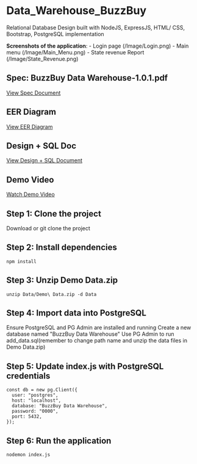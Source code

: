 # Data_Warehouse_BuzzBuy

Relational Database Design built with NodeJS, ExpressJS, HTML/ CSS, Bootstrap, PostgreSQL implementation

**Screenshots of the application**:
    - Login page (/Image/Login.png)
    - Main menu (/Image/Main_Menu.png)
    - State revenue Report (/Image/State_Revenue.png)
    
## Spec: BuzzBuy Data Warehouse-1.0.1.pdf
[View Spec Document](BuzzBuy%20Data%20Warehouse-1.0.1.pdf)

## EER Diagram
[View EER Diagram](/Docs/team025_p2_updatedEER.pdf)

## Design + SQL Doc
[View Design + SQL Document](/Docs/team025_p2_ac+SQL.pdf)

## Demo Video
[Watch Demo Video](https://youtu.be/JYbA1fEwFUc)

## Step 1: Clone the project
Download or git clone the project

## Step 2: Install dependencies
```
npm install
```

## Step 3: Unzip Demo Data.zip
```
unzip Data/Demo\ Data.zip -d Data
```

## Step 4: Import data into PostgreSQL
Ensure PostgreSQL and PG Admin are installed and running
Create a new database named "BuzzBuy Data Warehouse"
Use PG Admin to run add_data.sql(remember to change path name and unzip the data files in Demo Data.zip)

## Step 5: Update index.js with PostgreSQL credentials
```
const db = new pg.Client({
  user: "postgres",
  host: "localhost",
  database: "BuzzBuy Data Warehouse",
  password: "0000",
  port: 5432,
});
```

## Step 6: Run the application
```
nodemon index.js
```
